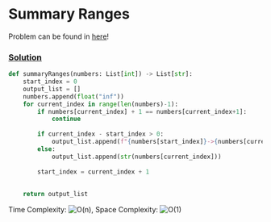 # Summary Ranges

Problem can be found in [here](https://leetcode.com/problems/summary-ranges/)!

### [Solution](/Array/228-SummaryRanges/solution.py)

```python
def summaryRanges(numbers: List[int]) -> List[str]:
    start_index = 0
    output_list = []
    numbers.append(float("inf"))
    for current_index in range(len(numbers)-1):
        if numbers[current_index] + 1 == numbers[current_index+1]:
            continue
        
        if current_index - start_index > 0:
            output_list.append(f"{numbers[start_index]}->{numbers[current_index]}")
        else:
            output_list.append(str(numbers[current_index]))
        
        start_index = current_index + 1
            
    
    return output_list
```

Time Complexity: ![O(n)](<https://latex.codecogs.com/svg.image?\inline&space;O(n)>), Space Complexity: ![O(1)](<https://latex.codecogs.com/svg.image?\inline&space;O(1)>)
